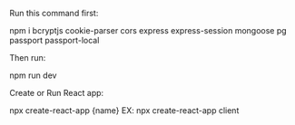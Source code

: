 Run this command first:

npm i bcryptjs  cookie-parser  cors  express  express-session  mongoose pg  passport passport-local 

Then run: 

npm run dev 

Create or Run React app: 

npx create-react-app {name} EX: npx create-react-app client 